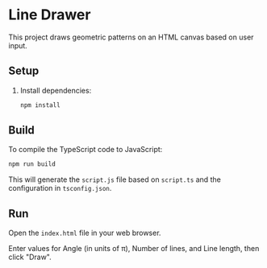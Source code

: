 # Line Drawer

This project draws geometric patterns on an HTML canvas based on user input.

## Setup

1.  Install dependencies:
    ```bash
    npm install
    ```

## Build

To compile the TypeScript code to JavaScript:

```bash
npm run build
```

This will generate the `script.js` file based on `script.ts` and the configuration in `tsconfig.json`.

## Run

Open the `index.html` file in your web browser.

Enter values for Angle (in units of π), Number of lines, and Line length, then click "Draw". 